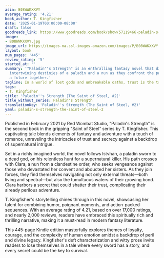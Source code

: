 ```yaml
---
asin: B08WWKXXVY
average_rating: '4.21'
book_author: T. Kingfisher
date: '2025-01-19T00:00:00-08:00'
draft: false
goodreads_link: https://www.goodreads.com/book/show/57119466-paladin-s-strength
image:
- B08WWKXXVY.jpg
image_url: https://images-na.ssl-images-amazon.com/images/P/B08WWKXXVY.01._SCLZZZZZZZ.jpg
layout: book
num_pages: '445'
review_rating: '5'
started_at: ''
summary: '"Paladin''s Strength" is an enthralling fantasy novel that dives into the
  intertwining destinies of a paladin and a nun as they confront the past to forge
  a future together.'
tagline: In a world of lost gods and unbreakable oaths, trust is the true weapon.
tags:
- T. Kingfisher
title: 'Paladin''s Strength (The Saint of Steel, #2)'
title_without_series: Paladin's Strength
translationKey: 'Paladin''s Strength (The Saint of Steel, #2)'
yaml: paladin-s-strength-the-saint-of-steel-2
---
```


Published in February 2021 by Red Wombat Studio, "Paladin's Strength" is the second book in the gripping "Saint of Steel" series by T. Kingfisher. This captivating tale blends elements of fantasy and adventure with a touch of romance, unraveling the intricacies of trust and secrecy against a backdrop of supernatural intrigue.

Set in a richly imagined world, the novel follows Istvhan, a paladin sworn to a dead god, on his relentless hunt for a supernatural killer. His path crosses with Clara, a nun from a clandestine order, who seeks vengeance against those who devastated her convent and abducted her sisters. As they join forces, they find themselves navigating not only external threats—both living and spectral—but also the tumultuous waters of their growing bond. Clara harbors a secret that could shatter their trust, complicating their already perilous adventure.

T. Kingfisher's storytelling shines through in this novel, showcasing her talent for combining humor, poignant moments, and action-packed sequences. With an average rating of 4.21, based on over 17,000 ratings, and nearly 2,000 reviews, readers have embraced this spiritually rich and thrilling narrative, making it a must-read in modern fantasy literature.

This 445-page Kindle edition masterfully explores themes of loyalty, courage, and the complexity of human emotion amidst a backdrop of peril and divine legacy. Kingfisher's deft characterization and witty prose invite readers to lose themselves in a tale where every sword has a story, and every secret could be the key to survival.